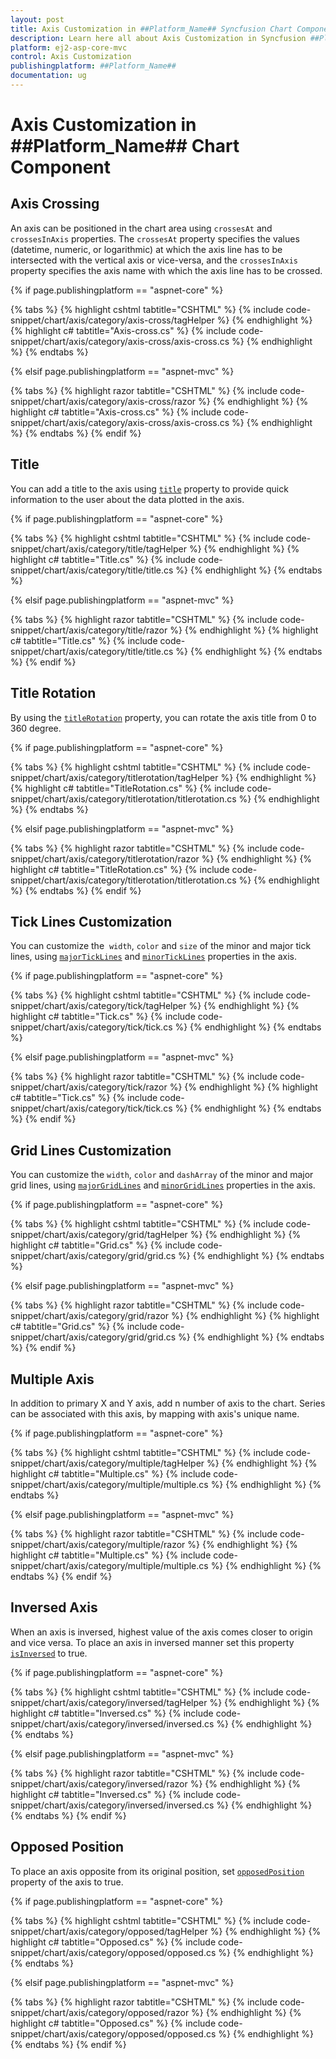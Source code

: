 ```yaml
---
layout: post
title: Axis Customization in ##Platform_Name## Syncfusion Chart Component
description: Learn here all about Axis Customization in Syncfusion ##Platform_Name## Chart component of Syncfusion Essential JS 2 and more.
platform: ej2-asp-core-mvc
control: Axis Customization
publishingplatform: ##Platform_Name##
documentation: ug
---
```



# Axis Customization in ##Platform_Name## Chart Component

## Axis Crossing

An axis can be positioned in the chart area using `crossesAt` and `crossesInAxis` properties. The `crossesAt` property specifies the values (datetime, numeric, or logarithmic) at which the axis line has to be intersected with the vertical axis or vice-versa, and the `crossesInAxis` property specifies the axis name with which the axis line has to be crossed.

{% if page.publishingplatform == "aspnet-core" %}

{% tabs %}
{% highlight cshtml tabtitle="CSHTML" %}
{% include code-snippet/chart/axis/category/axis-cross/tagHelper %}
{% endhighlight %}
{% highlight c# tabtitle="Axis-cross.cs" %}
{% include code-snippet/chart/axis/category/axis-cross/axis-cross.cs %}
{% endhighlight %}
{% endtabs %}

{% elsif page.publishingplatform == "aspnet-mvc" %}

{% tabs %}
{% highlight razor tabtitle="CSHTML" %}
{% include code-snippet/chart/axis/category/axis-cross/razor %}
{% endhighlight %}
{% highlight c# tabtitle="Axis-cross.cs" %}
{% include code-snippet/chart/axis/category/axis-cross/axis-cross.cs %}
{% endhighlight %}
{% endtabs %}
{% endif %}



## Title

You can add a title to the axis using [`title`](https://help.syncfusion.com/cr/aspnetcore-js2/Syncfusion.EJ2.Charts.ChartAxis.html#Syncfusion_EJ2_Charts_ChartAxis_Title) property to provide quick information to the user about the data plotted in the axis.

{% if page.publishingplatform == "aspnet-core" %}

{% tabs %}
{% highlight cshtml tabtitle="CSHTML" %}
{% include code-snippet/chart/axis/category/title/tagHelper %}
{% endhighlight %}
{% highlight c# tabtitle="Title.cs" %}
{% include code-snippet/chart/axis/category/title/title.cs %}
{% endhighlight %}
{% endtabs %}

{% elsif page.publishingplatform == "aspnet-mvc" %}

{% tabs %}
{% highlight razor tabtitle="CSHTML" %}
{% include code-snippet/chart/axis/category/title/razor %}
{% endhighlight %}
{% highlight c# tabtitle="Title.cs" %}
{% include code-snippet/chart/axis/category/title/title.cs %}
{% endhighlight %}
{% endtabs %}
{% endif %}


## Title Rotation

By using the [`titleRotation`](https://help.syncfusion.com/cr/aspnetcore-js2/Syncfusion.EJ2.Charts.ChartAxis.html#Syncfusion_EJ2_Charts_ChartAxis_TitleRotation) property, you can rotate the axis title from 0 to 360 degree.

{% if page.publishingplatform == "aspnet-core" %}

{% tabs %}
{% highlight cshtml tabtitle="CSHTML" %}
{% include code-snippet/chart/axis/category/titlerotation/tagHelper %}
{% endhighlight %}
{% highlight c# tabtitle="TitleRotation.cs" %}
{% include code-snippet/chart/axis/category/titlerotation/titlerotation.cs %}
{% endhighlight %}
{% endtabs %}

{% elsif page.publishingplatform == "aspnet-mvc" %}

{% tabs %}
{% highlight razor tabtitle="CSHTML" %}
{% include code-snippet/chart/axis/category/titlerotation/razor %}
{% endhighlight %}
{% highlight c# tabtitle="TitleRotation.cs" %}
{% include code-snippet/chart/axis/category/titlerotation/titlerotation.cs %}
{% endhighlight %}
{% endtabs %}
{% endif %}


## Tick Lines Customization

You can customize the  `width`, `color` and `size` of the minor and major tick lines, using [`majorTickLines`](https://help.syncfusion.com/cr/aspnetcore-js2/Syncfusion.EJ2.Charts.ChartAxis.html#Syncfusion_EJ2_Charts_ChartAxis_MajorTickLines) and [`minorTickLines`](https://help.syncfusion.com/cr/aspnetcore-js2/Syncfusion.EJ2.Charts.ChartAxis.html#Syncfusion_EJ2_Charts_ChartAxis_MinorTickLines) properties in the axis.

{% if page.publishingplatform == "aspnet-core" %}

{% tabs %}
{% highlight cshtml tabtitle="CSHTML" %}
{% include code-snippet/chart/axis/category/tick/tagHelper %}
{% endhighlight %}
{% highlight c# tabtitle="Tick.cs" %}
{% include code-snippet/chart/axis/category/tick/tick.cs %}
{% endhighlight %}
{% endtabs %}

{% elsif page.publishingplatform == "aspnet-mvc" %}

{% tabs %}
{% highlight razor tabtitle="CSHTML" %}
{% include code-snippet/chart/axis/category/tick/razor %}
{% endhighlight %}
{% highlight c# tabtitle="Tick.cs" %}
{% include code-snippet/chart/axis/category/tick/tick.cs %}
{% endhighlight %}
{% endtabs %}
{% endif %}



## Grid Lines Customization

You can customize the `width`, `color` and `dashArray` of the minor and major grid lines, using [`majorGridLines`](https://help.syncfusion.com/cr/aspnetcore-js2/Syncfusion.EJ2.Charts.ChartAxis.html#Syncfusion_EJ2_Charts_ChartAxis_MajorGridLines) and [`minorGridLines`](https://help.syncfusion.com/cr/aspnetcore-js2/Syncfusion.EJ2.Charts.ChartAxis.html#Syncfusion_EJ2_Charts_ChartAxis_MinorGridLines) properties in the axis.

{% if page.publishingplatform == "aspnet-core" %}

{% tabs %}
{% highlight cshtml tabtitle="CSHTML" %}
{% include code-snippet/chart/axis/category/grid/tagHelper %}
{% endhighlight %}
{% highlight c# tabtitle="Grid.cs" %}
{% include code-snippet/chart/axis/category/grid/grid.cs %}
{% endhighlight %}
{% endtabs %}

{% elsif page.publishingplatform == "aspnet-mvc" %}

{% tabs %}
{% highlight razor tabtitle="CSHTML" %}
{% include code-snippet/chart/axis/category/grid/razor %}
{% endhighlight %}
{% highlight c# tabtitle="Grid.cs" %}
{% include code-snippet/chart/axis/category/grid/grid.cs %}
{% endhighlight %}
{% endtabs %}
{% endif %}



## Multiple Axis

In addition to primary X and Y axis, add n number of axis to the chart. Series can be associated with this axis, by mapping with axis's unique name.

{% if page.publishingplatform == "aspnet-core" %}

{% tabs %}
{% highlight cshtml tabtitle="CSHTML" %}
{% include code-snippet/chart/axis/category/multiple/tagHelper %}
{% endhighlight %}
{% highlight c# tabtitle="Multiple.cs" %}
{% include code-snippet/chart/axis/category/multiple/multiple.cs %}
{% endhighlight %}
{% endtabs %}

{% elsif page.publishingplatform == "aspnet-mvc" %}

{% tabs %}
{% highlight razor tabtitle="CSHTML" %}
{% include code-snippet/chart/axis/category/multiple/razor %}
{% endhighlight %}
{% highlight c# tabtitle="Multiple.cs" %}
{% include code-snippet/chart/axis/category/multiple/multiple.cs %}
{% endhighlight %}
{% endtabs %}
{% endif %}



## Inversed Axis

<!-- markdownlint-disable MD033 -->

When an axis is inversed, highest value of the axis comes closer to origin and vice versa. To place an axis in inversed manner set this property [`isInversed`](https://help.syncfusion.com/cr/aspnetcore-js2/Syncfusion.EJ2.Charts.ChartAxis.html#Syncfusion_EJ2_Charts_ChartAxis_IsInversed) to true.

{% if page.publishingplatform == "aspnet-core" %}

{% tabs %}
{% highlight cshtml tabtitle="CSHTML" %}
{% include code-snippet/chart/axis/category/inversed/tagHelper %}
{% endhighlight %}
{% highlight c# tabtitle="Inversed.cs" %}
{% include code-snippet/chart/axis/category/inversed/inversed.cs %}
{% endhighlight %}
{% endtabs %}

{% elsif page.publishingplatform == "aspnet-mvc" %}

{% tabs %}
{% highlight razor tabtitle="CSHTML" %}
{% include code-snippet/chart/axis/category/inversed/razor %}
{% endhighlight %}
{% highlight c# tabtitle="Inversed.cs" %}
{% include code-snippet/chart/axis/category/inversed/inversed.cs %}
{% endhighlight %}
{% endtabs %}
{% endif %}



## Opposed Position

<!-- markdownlint-disable MD012 -->
To place an axis opposite from its original position, set [`opposedPosition`](https://help.syncfusion.com/cr/aspnetcore-js2/Syncfusion.EJ2.Charts.ChartAxis.html#Syncfusion_EJ2_Charts_ChartAxis_OpposedPosition) property of the axis to true.
<!-- markdownlint-disable MD012 -->

{% if page.publishingplatform == "aspnet-core" %}

{% tabs %}
{% highlight cshtml tabtitle="CSHTML" %}
{% include code-snippet/chart/axis/category/opposed/tagHelper %}
{% endhighlight %}
{% highlight c# tabtitle="Opposed.cs" %}
{% include code-snippet/chart/axis/category/opposed/opposed.cs %}
{% endhighlight %}
{% endtabs %}

{% elsif page.publishingplatform == "aspnet-mvc" %}

{% tabs %}
{% highlight razor tabtitle="CSHTML" %}
{% include code-snippet/chart/axis/category/opposed/razor %}
{% endhighlight %}
{% highlight c# tabtitle="Opposed.cs" %}
{% include code-snippet/chart/axis/category/opposed/opposed.cs %}
{% endhighlight %}
{% endtabs %}
{% endif %}




